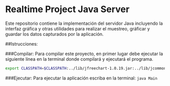 # Realtime Project Java Server
Este repositorio contiene la implementación del servidor Java incluyendo la 
interfaz gráfica y otras utilidades para realizar el muestreo, gráficar y guardar
los datos capturados por la aplicación.

##Istrucciones:

###Compilar:
Para compilar este proyecto, en primer lugar debe ejecutar la siguiente línea en la
terminal donde compilará y ejecutará el programa.

```bash
export CLASSPATH=$CLASSPATH:../lib/jfreechart-1.0.19.jar:../lib/jcommon-1.0.23.jar
```

###Ejecutar:
Para ejecutar la aplicación escriba en la terminal:
	`java Main`



